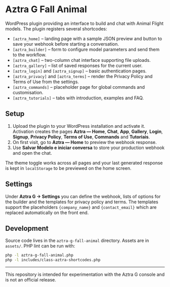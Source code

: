 # Aztra G Fall Animal

WordPress plugin providing an interface to build and chat with Animal Flight models. The plugin registers several shortcodes:

- `[aztra_home]` – landing page with a sample JSON preview and button to save your webhook before starting a conversation.
- `[aztra_builder]` – form to configure model parameters and send them to the workflow.
- `[aztra_chat]` – two-column chat interface supporting file uploads.
- `[aztra_gallery]` – list of saved responses for the current user.
- `[aztra_login]` and `[aztra_signup]` – basic authentication pages.
- `[aztra_privacy]` and `[aztra_terms]` – render the Privacy Policy and Terms of Use from the settings.
- `[aztra_commands]` – placeholder page for global commands and customisation.
- `[aztra_tutorials]` – tabs with introduction, examples and FAQ.

## Setup

1. Upload the plugin to your WordPress installation and activate it. Activation creates the pages **Aztra — Home**, **Chat**, **App**, **Gallery**, **Login**, **Signup**, **Privacy Policy**, **Terms of Use**, **Commands** and **Tutoriais**.
2. On first visit, go to **Aztra — Home** to preview the webhook response.
3. Use **Salvar Modelo e iniciar conversa** to store your production webhook and open the chat.

The theme toggle works across all pages and your last generated response is kept in `localStorage` to be previewed on the home screen.

## Settings

Under **Aztra G → Settings** you can define the webhook, lists of options for the builder and the templates for privacy policy and terms. The templates support the placeholders `{company_name}` and `{contact_email}` which are replaced automatically on the front end.

## Development

Source code lives in the `aztra-g-fall-animal` directory. Assets are in `assets/`. PHP lint can be run with:

```bash
php -l aztra-g-fall-animal.php
php -l includes/class-aztra-shortcodes.php
```

---
This repository is intended for experimentation with the Aztra G console and is not an official release.
